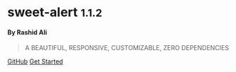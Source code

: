 <h1>sweet-alert <small>1.1.2</small></h1>

<h4>By <strong>Rashid Ali</strong></h4>

> A BEAUTIFUL, RESPONSIVE, CUSTOMIZABLE,
ZERO DEPENDENCIES


[GitHub](https://github.com/realrashid/sweet-alert)
[Get Started](/README)

